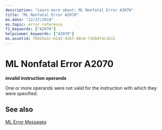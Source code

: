 ```yaml
---
description: "Learn more about: ML Nonfatal Error A2070"
title: "ML Nonfatal Error A2070"
ms.date: "12/17/2019"
ms.topic: error-reference
f1_keywords: ["A2070"]
helpviewer_keywords: ["A2070"]
ms.assetid: f6025e2c-b142-426f-88c8-7160df4c1631
---
```

# ML Nonfatal Error A2070

**invalid instruction operands**

One or more operands were not valid for the instruction with which they were specified.

## See also

[ML Error Messages](ml-error-messages.md)
